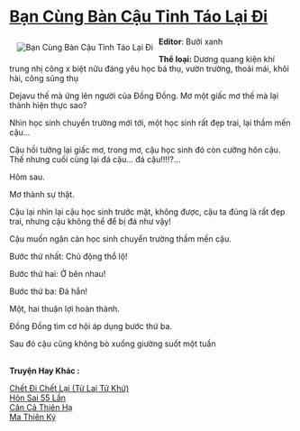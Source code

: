 <a href="https://utruyen.com/ban-cung-ban-cau-tinh-tao-lai-di/22365/" title="Bạn Cùng Bàn Cậu Tỉnh Táo Lại Đi"><h1>Bạn Cùng Bàn Cậu Tỉnh Táo Lại Đi</h1></a><div style="display:table"><img align="right" style="float: left; padding: 10px;" src="https://utruyen.com/images/story/200x260/ban-cung-ban-cau-tinh-tao-lai-di.jpg" alt="Bạn Cùng Bàn Cậu Tỉnh Táo Lại Đi"><b>Editor</b>: Bưởi xanh<p></p><b>Thể loại: </b>Dương quang kiện khí trung nhị công x biệt nữu đáng yêu học bá thụ, vườn trường, thoải mái, khôi hài, công sủng thụ<p></p>Dejavu thế mà ứng lên người của Đồng Đồng. Mơ một giấc mơ thế mà lại thành hiện thực sao?<p></p>Nhìn học sinh chuyển trường mới tới, một học sinh rất đẹp trai, lại thầm mến cậu...<p></p>Cậu hồi tưởng lại giấc mơ, trong mơ, cậu học sinh đó còn cưỡng hôn cậu. Thế nhưng cuối cùng lại đá cậu... đá cậu!!!!?...<p></p>Hôm sau.<p></p>Mơ thành sự thật.<p></p>Cậu lại nhìn lại cậu học sinh trước mặt, không được, cậu ta đúng là rất đẹp trai, nhưng cậu không thể để bị đá như vậy!<p></p>Cậu muốn ngăn cản học sinh chuyển trường thầm mến cậu.<p></p>Bước thứ nhất: Chủ động thổ lộ!<p></p>Bước thứ hai: Ở bên nhau!<p></p>Bước thứ ba: Đá hắn!<p></p>Một, hai thuận lợi hoàn thành.<p></p>Đồng Đồng tìm cơ hội áp dụng bước thứ ba.<p></p>Sau đó cậu cũng không bò xuống giường suốt một tuần</div><p><br><b>Truyện Hay Khác :</b></p><a href="https://utruyen.com/chet-di-chet-lai-tu-lai-tu-khu/22363/" alt="Chết Đi Chết Lại (Tử Lai Tử Khứ)">Chết Đi Chết Lại (Tử Lai Tử Khứ)</a><br/><a href="https://github.com/quanluxury/truyenhot/tree/master/truyenhay/12042/" alt="Hôn Sai 55 Lần">Hôn Sai 55 Lần</a><br/><a href="https://truyenngontinhay.wordpress.com/2019/10/03/can-ca-thien-ha/" alt="Cân Cả Thiên Hạ">Cân Cả Thiên Hạ</a><br/><a href="https://truyenhot2020.wordpress.com/2019/12/11/ma-thien-ky/" alt="Ma Thiên Ký">Ma Thiên Ký</a><br/>